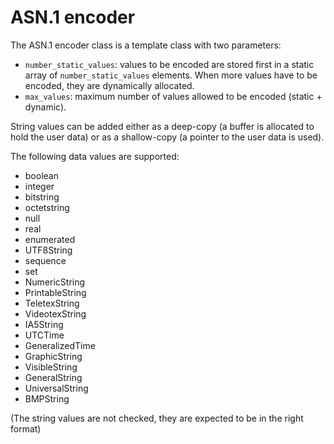 ASN.1 encoder
=============
The ASN.1 encoder class is a template class with two parameters:

* `number_static_values`: values to be encoded are stored first in a static array of `number_static_values` elements. When more values have to be encoded, they are dynamically allocated.
* `max_values`: maximum number of values allowed to be encoded (static + dynamic).

String values can be added either as a deep-copy (a buffer is allocated to hold the user data) or as a shallow-copy (a pointer to the user data is used).

The following data values are supported:

* boolean
* integer
* bitstring
* octetstring
* null
* real
* enumerated
* UTF8String
* sequence
* set
* NumericString
* PrintableString
* TeletexString
* VideotexString
* IA5String
* UTCTime
* GeneralizedTime
* GraphicString
* VisibleString
* GeneralString
* UniversalString
* BMPString

(The string values are not checked, they are expected to be in the right format)
